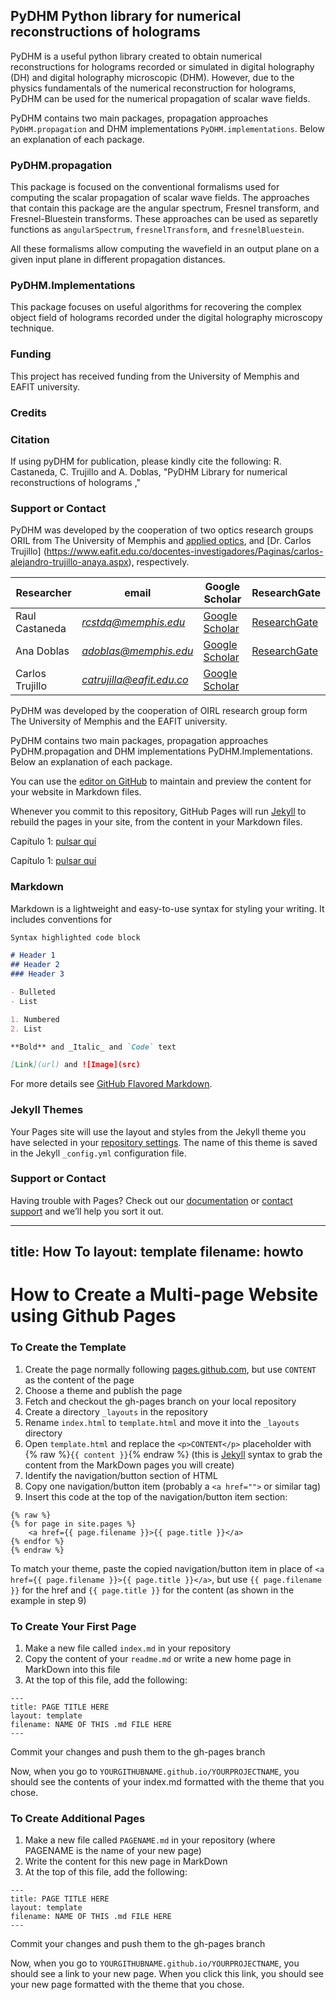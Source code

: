 
## PyDHM Python library for numerical reconstructions of holograms 
<p class="text-center">PyDHM is a useful python library created to obtain numerical reconstructions for holograms recorded or simulated in digital holography (DH) and digital holography microscopic (DHM). However, due to the physics fundamentals of the numerical reconstruction for holograms, PyDHM can be used for the numerical propagation of scalar wave fields.</p>

PyDHM contains two main packages, propagation approaches `PyDHM.propagation` and DHM implementations `PyDHM.implementations`. Below an explanation of each package. 
 
### PyDHM.propagation  
This package is focused on the conventional formalisms used for computing the scalar propagation of scalar wave fields. The approaches that contain this package are the angular spectrum, Fresnel transform, and Fresnel-Bluestein transforms. These approaches can be used as separetly functions as `angularSpectrum`, `fresnelTransform`, and `fresnelBluestein`.

All these formalisms allow computing the wavefield in an output plane on a given input plane in different propagation distances.

### PyDHM.Implementations
This package focuses on useful algorithms for recovering the complex object field of holograms recorded under the digital holography microscopy technique.

### Funding
This project has received funding from the University of Memphis and EAFIT university.


### Credits



### Citation
If using pyDHM for publication, please kindly cite the following: R. Castaneda, C. Trujillo and A. Doblas, "PyDHM Library for numerical reconstructions of holograms ," 


### Support or Contact

PyDHM was developed by the cooperation of two optics research groups ORIL from The University of Memphis and [applied optics](https://www.memphis.edu/eece/people.php), and [Dr. Carlos Trujillo] (https://www.eafit.edu.co/docentes-investigadores/Paginas/carlos-alejandro-trujillo-anaya.aspx), respectively. 

| Researcher  | email | Google Scholar | ResearchGate |
| ------------- | ------------- |-------------| -------------|
| Raul Castaneda | *rcstdq@memphis.edu* | [Google Scholar](https://scholar.google.com/citations?user=RBtkL1oAAAAJ&hl=en) | [ResearchGate](https://www.researchgate.net/profile/Raul_Castaneda_Quintero)
| Ana Doblas| *adoblas@memphis.edu* | [Google Scholar](https://scholar.google.es/citations?user=PvvDEMYAAAAJ&hl=en) | [ResearchGate](https://www.researchgate.net/profile/Ana_Doblas2) | 
Carlos Trujillo| *catrujilla@eafit.edu.co* | [Google Scholar](https://scholar.google.com/citations?user=BKVrl2gAAAAJ&hl=en) |  |




PyDHM was developed by the cooperation of OIRL research group form The University of Memphis and the EAFIT university.  

PyDHM contains two main packages, propagation approaches PyDHM.propagation and DHM implementations PyDHM.Implementations. Below an explanation of each package. 

You can use the [editor on GitHub](https://github.com/OIRL/PyDHM/edit/gh-pages/index.md) to maintain and preview the content for your website in Markdown files.

Whenever you commit to this repository, GitHub Pages will run [Jekyll](https://jekyllrb.com/) to rebuild the pages in your site, from the content in your Markdown files.


<p>Capítulo 1: <a href="index1.html">pulsar quí</a></p>
<p>Capítulo 1: <a href="propagation.md">pulsar quí</a></p>

### Markdown

Markdown is a lightweight and easy-to-use syntax for styling your writing. It includes conventions for

```markdown
Syntax highlighted code block

# Header 1
## Header 2
### Header 3

- Bulleted
- List

1. Numbered
2. List

**Bold** and _Italic_ and `Code` text

[Link](url) and ![Image](src)
```

For more details see [GitHub Flavored Markdown](https://guides.github.com/features/mastering-markdown/).

### Jekyll Themes

Your Pages site will use the layout and styles from the Jekyll theme you have selected in your [repository settings](https://github.com/OIRL/PyDHM/settings). The name of this theme is saved in the Jekyll `_config.yml` configuration file.

### Support or Contact

Having trouble with Pages? Check out our [documentation](https://docs.github.com/categories/github-pages-basics/) or [contact support](https://support.github.com/contact) and we’ll help you sort it out.

---
title: How To 
layout: template
filename: howto
--- 

# How to Create a Multi-page Website using Github Pages

### To Create the Template
1. Create the page normally following [pages.github.com](https://pages.github.com), but use `CONTENT` as the content of the page
2. Choose a theme and publish the page
3. Fetch and checkout the gh-pages branch on your local repository
4. Create a directory `_layouts` in the repository
5. Rename `index.html` to `template.html` and move it into the `_layouts` directory
6. Open `template.html` and replace the `<p>CONTENT</p>` placeholder with {% raw %}`{{ content }}`{% endraw %} (this is [Jekyll](https://jekyllrb.com) syntax to grab the content from the MarkDown pages you will create)
7. Identify the navigation/button section of HTML
8. Copy one navigation/button item (probably a `<a href="">` or similar tag)
9. Insert this code at the top of the navigation/button item section:

```
{% raw %}
{% for page in site.pages %}
    <a href={{ page.filename }}>{{ page.title }}</a>
{% endfor %}
{% endraw %}
```

To match your theme, paste the copied navigation/button item in place of `<a href={{ page.filename }}>{{ page.title }}</a>`, but use `{{ page.filename }}` for the href and `{{ page.title }}` for the content (as shown in the example in step 9)

### To Create Your First Page
1. Make a new file called `index.md` in your repository
2. Copy the content of your `readme.md` or write a new home page in MarkDown into this file
3. At the top of this file, add the following:

```
---
title: PAGE TITLE HERE
layout: template
filename: NAME OF THIS .md FILE HERE
--- 
```

Commit your changes and push them to the gh-pages branch

Now, when you go to `YOURGITHUBNAME.github.io/YOURPROJECTNAME`, you should see the contents of your index.md formatted with the theme that you chose.

### To Create Additional Pages
1. Make a new file called `PAGENAME.md` in your repository (where PAGENAME is the name of your new page)
2. Write the content for this new page in MarkDown
3. At the top of this file, add the following:

```
---
title: PAGE TITLE HERE
layout: template
filename: NAME OF THIS .md FILE HERE
--- 
```

Commit your changes and push them to the gh-pages branch

Now, when you go to `YOURGITHUBNAME.github.io/YOURPROJECTNAME`, you should see a link to your new page. When you click this link, you should see your new page formatted with the theme that you chose. 

